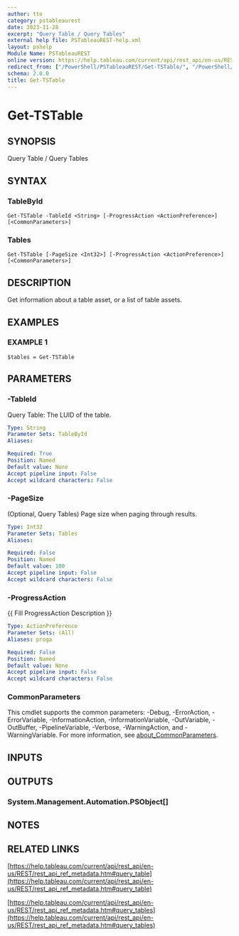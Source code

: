 ```yaml
---
author: tto
category: pstableaurest
date: 2023-11-28
excerpt: "Query Table / Query Tables"
external help file: PSTableauREST-help.xml
layout: pshelp
Module Name: PSTableauREST
online version: https://help.tableau.com/current/api/rest_api/en-us/REST/rest_api_ref_metadata.htm#query_table
redirect_from: ["/PowerShell/PSTableauREST/Get-TSTable/", "/PowerShell/PSTableauREST/get-tstable/", "/PowerShell/get-tstable/"]
schema: 2.0.0
title: Get-TSTable
---
```


# Get-TSTable

## SYNOPSIS
Query Table / Query Tables

## SYNTAX

### TableById
```
Get-TSTable -TableId <String> [-ProgressAction <ActionPreference>] [<CommonParameters>]
```

### Tables
```
Get-TSTable [-PageSize <Int32>] [-ProgressAction <ActionPreference>] [<CommonParameters>]
```

## DESCRIPTION
Get information about a table asset, or a list of table assets.

## EXAMPLES

### EXAMPLE 1
```
$tables = Get-TSTable
```

## PARAMETERS

### -TableId
Query Table: The LUID of the table.

```yaml
Type: String
Parameter Sets: TableById
Aliases:

Required: True
Position: Named
Default value: None
Accept pipeline input: False
Accept wildcard characters: False
```

### -PageSize
(Optional, Query Tables) Page size when paging through results.

```yaml
Type: Int32
Parameter Sets: Tables
Aliases:

Required: False
Position: Named
Default value: 100
Accept pipeline input: False
Accept wildcard characters: False
```

### -ProgressAction
{{ Fill ProgressAction Description }}

```yaml
Type: ActionPreference
Parameter Sets: (All)
Aliases: proga

Required: False
Position: Named
Default value: None
Accept pipeline input: False
Accept wildcard characters: False
```

### CommonParameters
This cmdlet supports the common parameters: -Debug, -ErrorAction, -ErrorVariable, -InformationAction, -InformationVariable, -OutVariable, -OutBuffer, -PipelineVariable, -Verbose, -WarningAction, and -WarningVariable. For more information, see [about_CommonParameters](http://go.microsoft.com/fwlink/?LinkID=113216).

## INPUTS

## OUTPUTS

### System.Management.Automation.PSObject[]
## NOTES

## RELATED LINKS

[https://help.tableau.com/current/api/rest_api/en-us/REST/rest_api_ref_metadata.htm#query_table](https://help.tableau.com/current/api/rest_api/en-us/REST/rest_api_ref_metadata.htm#query_table)

[https://help.tableau.com/current/api/rest_api/en-us/REST/rest_api_ref_metadata.htm#query_tables](https://help.tableau.com/current/api/rest_api/en-us/REST/rest_api_ref_metadata.htm#query_tables)

